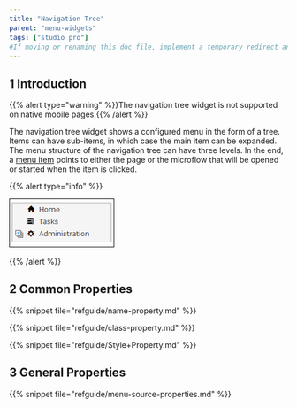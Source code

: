 ```yaml
---
title: "Navigation Tree"
parent: "menu-widgets"
tags: ["studio pro"]
#If moving or renaming this doc file, implement a temporary redirect and let the respective team know they should update the URL in the product. See Mapping to Products for more details.
---
```


## 1 Introduction

{{% alert type="warning" %}}The navigation tree widget is not supported on native mobile pages.{{% /alert %}}

The navigation tree widget shows a configured menu in the form of a tree. Items can have sub-items, in which case the main item can be expanded. The menu structure of the navigation tree can have three levels. In the end, a [menu item](menu#menu-item) points to either the page or the microflow that will be opened or started when the item is clicked.

{{% alert type="info" %}}

![](attachments/pages/navigation-tree.png)

{{% /alert %}}

## 2 Common Properties

{{% snippet file="refguide/name-property.md" %}}

{{% snippet file="refguide/class-property.md" %}}

{{% snippet file="refguide/Style+Property.md" %}}

## 3 General Properties

{{% snippet file="refguide/menu-source-properties.md" %}}
